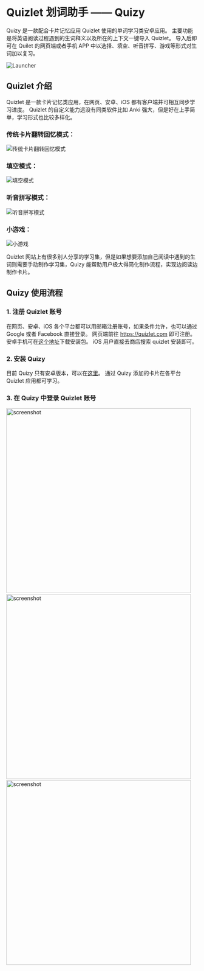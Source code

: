 # Quizlet 划词助手 —— Quizy

Quizy 是一款配合卡片记忆应用 Quizlet 使用的单词学习类安卓应用。 主要功能是将英语阅读过程遇到的生词释义以及所在的上下文一键导入 Quizlet。 导入后即可在 Quilet 的网页端或者手机 APP 中以选择、填空、听音拼写、游戏等形式对生词加以复习。

![Launcher](/pics/launcher.png)

## Quizlet 介绍

Quizlet 是一款卡片记忆类应用，在网页、安卓、iOS 都有客户端并可相互同步学习进度。 Quizlet 的自定义能力远没有同类软件比如 Anki 强大，但是好在上手简单，学习形式也比较多样化。

### 传统卡片翻转回忆模式：

![传统卡片翻转回忆模式](/pics/quiz1.gif)

### 填空模式：

![填空模式](/pics/quiz2.gif)

### 听音拼写模式：

![听音拼写模式](/pics/quiz3.gif)

### 小游戏：

![小游戏](/pics/quiz4.gif)

Quizlet 网站上有很多别人分享的学习集，但是如果想要添加自己阅读中遇到的生词则需要手动制作学习集，Quizy 能帮助用户极大得简化制作流程，实现边阅读边制作卡片。

## Quizy 使用流程

### 1. 注册 Quizlet 账号

在网页、安卓、iOS 各个平台都可以用邮箱注册账号，如果条件允许，也可以通过 Google 或者 Facebook 直接登录。 网页端前往 https://quizlet.com 即可注册。 安卓手机可在[这个地址](http://m.appchina.com/app/com.quizlet.quizletandroid)下载安装包。 iOS 用户直接去商店搜索 quizlet 安装即可。

### 2. 安装 Quizy

目前 Quizy 只有安卓版本，可以在[这里]()。 通过 Quizy 添加的卡片在各平台 Quizlet 应用都可学习。

### 3. 在 Quizy 中登录 Quizlet 账号

<img src="/pics/login1.png" alt="screenshot" title="screenshot"  height="486" />&nbsp;
<img src="/pics/login2.png" alt="screenshot" title="screenshot" height="486" />&nbsp;
<img src="/pics/login3.png" alt="screenshot" title="screenshot" height="486" />

